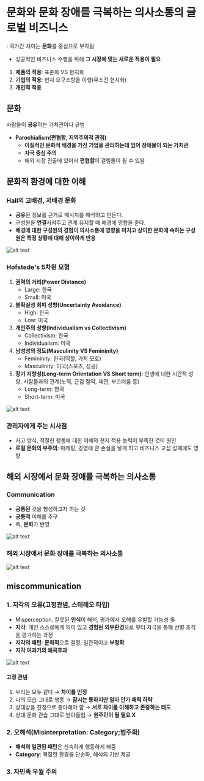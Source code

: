 # 문화와 문화 장애를 극복하는 의사소통의 글로벌 비즈니스
: 국가간 차이는 **문화**를 중심으로 부각됨
- 성공적인 비즈니스 수행을 위해 **그 시장에 맞는 새로운 적용이 필요**

1. **제품의 적용**: 표준화 VS 현지화
2. **기업의 적용**: 현지 요구조항을 이행(무조건 현지화)
3. **개인적 적응**

## **문화**
사람들이 **공유**하는 가치관이나 규범

- **Parochialism(편협함, 지역주의적 관점)**
    + **이질적인 문화적 배경을 가진 기업을 관리하는데 있어 장애물이 되는 가치관**
    + **자국 중심 주의**
    + 해외 시장 진출에 있어서 **편협함**이 걸림돌이 될 수 있음

## **문화적 환경에 대한 이해**

### **Hall의 고배경, 저배경 문화**
- **공유**된 정보를 근거로 메시지를 해석하고 만든다.
- 구성원을 **연결**시켜주고 관계 유지할 때 배경에 영향을 준다.
- **배경에 대한 구성원의 경험이 의사소통에 영향을 미치고 상이한 문화에 속하는 구성원은 특정 상황에 대해 상이하게 반응**

![alt text](./img/Hall.png)

### **Hofstede's 5차원 모형**
1. **권력의 거리(Power Distance)**
    - Large: 한국
    - Small: 미국
2. **불확실성 회피 성향(Uncertainty Avoidance)**
    - High: 한국
    - Low: 미국
3. **개인주의 성향(Individualism vs Collectivism)**
    - Collectivism: 한국
    - Individualism: 미국
4. **남성성의 정도(Masculinity VS Femininity)**
    - Femininity: 한국(역할, 가치 모호)
    - Masculinity: 미국(스포츠, 성공)
5. **장기 지향성(Long-term Orientation VS Short term)**: 인생에 대한 시간적 성향, 사람들과의 관계(노력, 근검 절약, 체면, 부끄러움 등)
    - Long-term: 한국
    - Short-term: 미국

![alt text](./img/Hofstede.png)

### **관리자에게 주는 시사점**
- 사고 방식, 적절한 행동에 대한 이해와 현지 적용 능력이 부족한 것이 원인
- **로컬 문화의 부주의**: 마케팅, 경영에 큰 손실을 낳게 하고 비즈니스 교섭 성패에도 영향

## **해외 시장에서 문화 장애를 극복하는 의사소통**
### **Communication**
- **공통된** 것을 형성하고자 하는 것
- **공통적** 이해를 추구
- 즉, **문화**가 반영

![alt text](./img/Communication_1.png)

### **해외 시장에서 문화 장애를 극복하는 의사소통**
![alt text](./img/Communication_2.png)

## **miscommunication**

### 1. **지각의 오류(고정관념, 스테레오 타입)**
- Misperception, 잘못된 **인식**이 해석, 평가에서 오해를 유발할 가능성 多
- **지각**: 개인 스스로에게 의미 있고 **경험된 외부환경**으로 부터 자극을 통해 선별 조직을 평가하는 과정
- **지각의 패턴**: **문화적**으로 결정, 일관적이고 **부정확**
- **지각 여과기의 왜곡효과**

![alt text](./img/Misperception.png)

#### **고정 관념**
1. 우리는 모두 같다 → **차이를 인정**
2. 나의 모습 그대로 행동 → **잠시는 통하지만 얼마 안가 매력 하락**
3. 상대방을 진정으로 좋아해야 함 → **서로 차이를 이해하고 존중하는 태도**
4. 상대 문화 관습 그대로 받아들임 → **원주민이 될 필요 X**

### 2. **오해석(Misinterpretation: Category;범주화)**
- **해석의 일관된 패턴**은 신속하게 행동하게 해줌
- **Category**: 복잡한 환경을 단순화, 해석의 기반 제공

### 3. **자민족 우월 주의**
